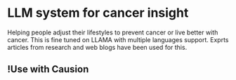 # LLM system for cancer insight
Helping people adjust their lifestyles to prevent cancer or live better with cancer.
This is fine tuned on LLAMA with multiple languages support. Exprts articles from research and web blogs have been used for this.
## !Use with Causion
